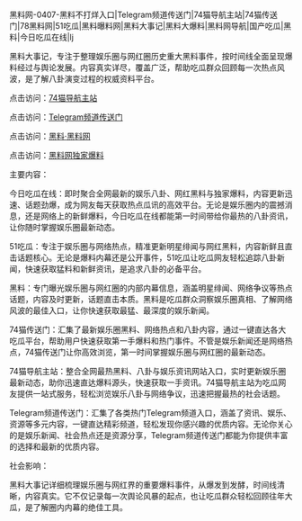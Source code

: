 #
黑料网-0407-黑料不打烊入口|Telegram频道传送门|74猫导航主站|74猫传送门|78黑料网|51吃瓜|黑料曝料网|黑料大事记|黑料大爆料|黑料网导航|国产吃瓜|黑料|今日吃瓜在线|lj

黑料大事记，专注于整理娱乐圈与网红圈历史重大黑料事件，按时间线全面呈现爆料经过与舆论发展。内容真实详尽，覆盖广泛，帮助吃瓜群众回顾每一次热点风波，是了解八卦演变过程的权威资料平台。


点击访问：<a href="https://74mao.com/">74猫导航主站</a>

点击访问：<a href="https://74mao.com/">Telegram频道传送门</a>

点击访问：<a href="https://sdbsd.pages.dev/">黑料·黑料网</a>

点击访问：<a href="https://jha.pages.dev/">黑料网独家爆料</a>


主要内容：

今日吃瓜在线：即时聚合全网最新的娱乐八卦、网红黑料与独家爆料，内容更新迅速、话题劲爆，成为网友每天获取热点瓜讯的高效平台。无论是娱乐圈内的震撼消息，还是网络上的新鲜爆料，今日吃瓜在线都能第一时间带给你最热的八卦资讯，让你随时掌握娱乐圈最新动态。

51吃瓜：专注于娱乐圈与网络热点，精准更新明星绯闻与网红黑料，内容新鲜且直击话题核心。无论是爆料内幕还是公开事件，51吃瓜让吃瓜网友轻松追踪八卦新闻，快速获取猛料和新鲜资讯，是追求八卦的必备平台。

黑料：专门曝光娱乐圈与网红圈的内部内幕信息，涵盖明星绯闻、网络争议等热点话题，内容及时更新，话题直击本质。黑料是吃瓜群众洞察娱乐圈真相、了解网络风波的最佳入口，让你快速获取最猛、最深度的娱乐新闻。

74猫传送门：汇集了最新娱乐圈黑料、网络热点和八卦内容，通过一键直达各大吃瓜平台，帮助用户快速获取第一手爆料和热门事件。不管是娱乐新闻还是网络热点，74猫传送门让你高效浏览，第一时间掌握娱乐圈与网红圈的最新动态。

74猫导航主站：整合全网最热黑料、八卦与娱乐资讯网站入口，实时更新娱乐圈最新动态，助你迅速直达爆料源头，快速获取一手资讯。74猫导航主站为吃瓜网友提供一站式服务，轻松浏览娱乐八卦与网络争议，迅速把握最热的社会话题。

Telegram频道传送门：汇集了各类热门Telegram频道入口，涵盖了资讯、娱乐、资源等多元内容，一键直达精彩频道，轻松发现你感兴趣的优质内容。无论你关心的是娱乐新闻、社会热点还是资源分享，Telegram频道传送门都能为你提供丰富的选择和最新的优质内容。

社会影响：

黑料大事记详细梳理娱乐圈与网红界的重要爆料事件，从爆发到发酵，时间线清晰，内容真实。它不仅记录每一次舆论风暴的起点，也让吃瓜群众轻松回顾往年大瓜，是了解圈内内幕的绝佳工具。

<span style="display:none;">[Canonical link](https://github.com/Khongduoc69/3545 ）</span>

